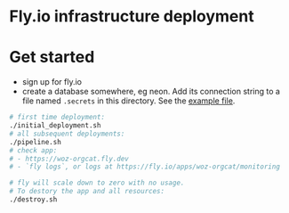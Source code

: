 # Fly.io infrastructure deployment

# Get started
- sign up for fly.io
- create a database somewhere, eg neon. Add its connection string to a file
  named `.secrets` in this directory. See the [example file](.secrets.example).

```sh
# first time deployment:
./initial_deployment.sh
# all subsequent deployments:
./pipeline.sh
# check app:
# - https://woz-orgcat.fly.dev
# - `fly logs`, or logs at https://fly.io/apps/woz-orgcat/monitoring

# fly will scale down to zero with no usage.
# To destory the app and all resources:
./destroy.sh
```

